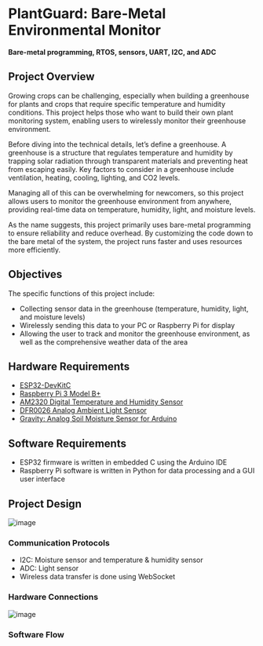 # PlantGuard: Bare-Metal Environmental Monitor
**Bare-metal programming, RTOS, sensors, UART, I2C, and ADC**

## Project Overview
Growing crops can be challenging, especially when building a greenhouse for plants and crops that require specific temperature and humidity conditions. This project helps those who want to build their own plant monitoring system, enabling users to wirelessly monitor their greenhouse environment.

Before diving into the technical details, let’s define a greenhouse. A greenhouse is a structure that regulates temperature and humidity by trapping solar radiation through transparent materials and preventing heat from escaping easily. Key factors to consider in a greenhouse include ventilation, heating, cooling, lighting, and CO2 levels.

Managing all of this can be overwhelming for newcomers, so this project allows users to monitor the greenhouse environment from anywhere, providing real-time data on temperature, humidity, light, and moisture levels.

As the name suggests, this project primarily uses bare-metal programming to ensure reliability and reduce overhead. By customizing the code down to the bare metal of the system, the project runs faster and uses resources more efficiently.

## Objectives
The specific functions of this project include:
- Collecting sensor data in the greenhouse (temperature, humidity, light, and moisture levels)
- Wirelessly sending this data to your PC or Raspberry Pi for display
- Allowing the user to track and monitor the greenhouse environment, as well as the comprehensive weather data of the area

## Hardware Requirements
- [ESP32-DevKitC](https://www.espressif.com/en/products/devkits/esp32-devkitc)
- [Raspberry Pi 3 Model B+](https://www.raspberrypi.com/products/raspberry-pi-3-model-b-plus/)
- [AM2320 Digital Temperature and Humidity Sensor](https://www.adafruit.com/product/3721)
- [DFR0026 Analog Ambient Light Sensor](https://www.dfrobot.com/product-1004.html)
- [Gravity: Analog Soil Moisture Sensor for Arduino](https://www.dfrobot.com/product-599.html)

## Software Requirements
- ESP32 firmware is written in embedded C using the Arduino IDE
- Raspberry Pi software is written in Python for data processing and a GUI user interface

## Project Design
![image](https://github.com/user-attachments/assets/56b1b633-511a-42d8-bade-da8edc3ac2f2)

### Communication Protocols
- I2C: Moisture sensor and temperature & humidity sensor
- ADC: Light sensor
- Wireless data transfer is done using WebSocket

### Hardware Connections
![image](https://github.com/user-attachments/assets/97cc0ad5-19d3-49e2-97f4-650222704cff)



### Software Flow


